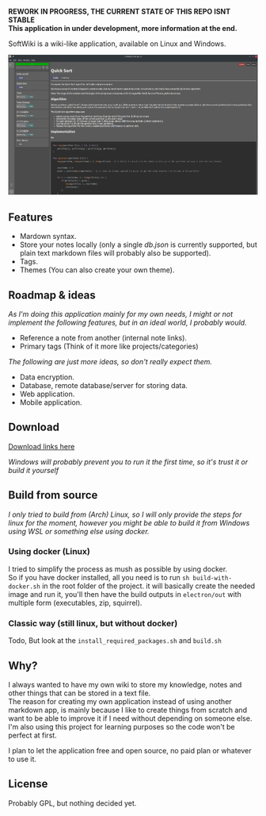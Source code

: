 **REWORK IN PROGRESS, THE CURRENT STATE OF THIS REPO ISNT STABLE**  
**This application in under development, more information at the end.**

SoftWiki is a wiki-like application, available on Linux and Windows.

![presentation](images/v1.3.0-alpha_presentation.png)

## Features

- Mardown syntax.
- Store your notes locally (only a single *db.json* is currently supported, but plain text markdown files will probably also be supported).
- Tags.
- Themes (You can also create your own theme).

## Roadmap & ideas

*As I'm doing this application mainly for my own needs, I might or not implement the following features, but in an ideal world, I probably would.*

- Reference a note from another (internal note links).
- Primary tags (Think of it more like projects/categories)

*The following are just more ideas, so don't really expect them.*

- Data encryption.
- Database, remote database/server for storing data.
- Web application.
- Mobile application.

## Download

[Download links here](https://public-downloads.vyndev.com)

*Windows will probably prevent you to run it the first time, so it's trust it or build it yourself*

## Build from source

*I only tried to build from (Arch) Linux, so I will only provide the steps for linux for the moment,
however you might be able to build it from Windows using WSL or something else using docker.*

### Using docker (Linux)

I tried to simplify the process as mush as possible by using docker.  
So if you have docker installed, all you need is to run `sh build-with-docker.sh` in the root folder of the project.
it will basically create the needed image and run it, you'll then have the build outputs in
`electron/out` with multiple form (executables, zip, squirrel).

### Classic way (still linux, but without docker)

Todo, But look at the `install_required_packages.sh` and `build.sh`

## Why?

I always wanted to have my own wiki to store my knowledge, notes and other things that can be stored in a text file.  
The reason for creating my own application instead of using another markdown app, is mainly because I like to create
things from scratch and want to be able to improve it if I need without depending on someone else.  
I'm also using this project for learning purposes so the code won't be perfect at first.  
  
I plan to let the application free and open source, no paid plan or whatever to use it.

## License

Probably GPL, but nothing decided yet.
